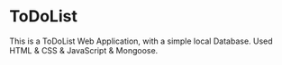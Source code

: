 # ToDoList

This is a ToDoList Web Application, with a simple local Database. Used HTML & CSS & JavaScript & Mongoose.
